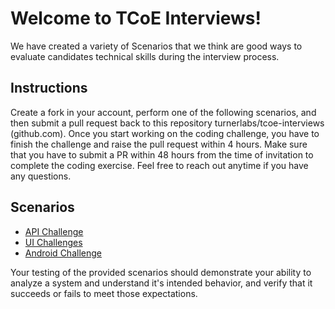 # Welcome to TCoE Interviews!

We have created a variety of Scenarios that we think are good ways to evaluate candidates technical skills during the interview process.


## Instructions

Create a fork in your account, perform one of the following scenarios, and then submit a pull request back to this repository turnerlabs/tcoe-interviews (github.com). 
Once you start working on the coding challenge, you have to finish the challenge and raise the pull request within 4 hours. 
Make sure that you have to submit a PR within 48 hours from the time of invitation to complete the coding exercise. 
Feel free to reach out anytime if you have any questions.

## Scenarios

* [API Challenge](./scenarios/stocksapi/README.md)
* [UI Challenges](./scenarios/uiplayground/README.md)
* [Android Challenge](./scenarios/androidplayground/README.md)

Your testing of the provided scenarios should demonstrate your ability to analyze a system and understand it's intended behavior, and verify that it succeeds or fails to meet those expectations.
